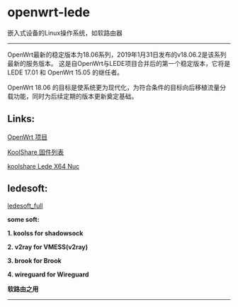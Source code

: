 # openwrt-lede
嵌入式设备的Linux操作系统，如软路由器

---

OpenWrt最新的稳定版本为18.06系列，2019年1月31日发布的v18.06.2是该系列最新的服务版本。
这是自OpenWrt与LEDE项目合并后的第一个稳定版本，它将是 LEDE 17.01 和 OpenWrt 15.05 的继任者。

OpenWrt 18.06 的目标是使系统更为现代化，为符合条件的目标向后移植流量分载功能，同时为后续定期的版本更新奠定基础。

## Links:

[OpenWrt 项目](https://openwrt.org/zh/start)

[KoolShare 固件列表](https://firmware.koolshare.cn)

[koolshare Lede X64 Nuc](https://firmware.koolshare.cn/LEDE_X64_fw867/)

## ledesoft:

[ledesoft_full](https://github.com/tomtiantw/ledesoft_full)

**some soft:**

**1. koolss      for shadowsock**

**2. v2ray       for VMESS(v2ray)**

**3. brook       for Brook**

**4. wireguard   for Wireguard**

**软路由之用**

---

